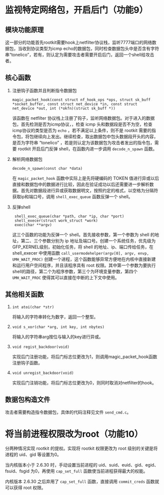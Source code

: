 # 监视特定网络包，开启后门（功能9）

## 模块功能原理
这一部分的功能首先rootkit需要hook上netfilter协议栈，监听7777端口的网络数据包，当收到协议类型为icmp echo的数据包，同时检查数据包头中是否含有字符串“tonelico”，若有，则认定为需要攻击者需要开启后门，返回一个shell给攻击者。

## 核心函数
1. 注册钩子函数并且判断指令数据包

	`magic_packet_hook(const struct nf_hook_ops *ops, struct sk_buff *socket_buffer, const struct net_device *in, const struct net_device *out, int (*okfn)(struct sk_buff *))`

	该函数在 netfilter 协议栈上注册了钩子，监听网络数据包。对于进入的数据包，首先检测是否为icmp协议，，检查 icmp 头和数据段是否不为空，检查icmp协议的类型是否为 `echo` ，若不满足以上条件，则不是 rootkit 需要的指令包，将包继续向上发出。继续检查，取出数据包中包头数据段开头的内容，是否为字符串 “tonelico” ，若是则认定为该数据包为攻击者发出的指令包，需要 rootkit 开启后门反弹 shell，在函数内进一步调用 `decode_n_spawn` 函数。

2. 解析网络数据包

	`decode_n_spawn(const char *data)`

	在 `magic_packet_hook` 函数中实际上是先将硬编码的 TOKEN 值进行异或以后直接和数据包中的数据进行比较，因此在验证成功以后还需要进一步解析数据。首先对数据段进行异或获取数据明文，按照约定的格式，以空格为分隔符获取ip和端口号，调用 `shell_exec_queue` 函数反弹一个 shell。

3. 反弹shell

    	shell_exec_queue(char *path, char *ip, char *port)
    	shell_execer(struct work_struct *work)
    	exec(char **argv)

	这三个函数的功能为反弹一个 shell。首先接收参数，第一个参数为 shell 的地址，第二、三个参数分别为 ip 地址及端口号。创建一个系统任务，优先级为GFP_KERNEL级别，初始化任务，将 shell 的地址、ip、端口传给任务，在 shell_execer 中使用函数 `call_usermodehelper(argv[0], argv, envp, UMH_WAIT_PROC)` 创建一个进程，这个函数能够异常方便地在内核中直接新建和运行用户空间程序，并且该程序具有 root 权限。其中第一个参数为要执行shell的路径，第二个为程序参数，第三个为环境变量参数，第四个 `UMH_WAIT_PROC` 使得其可以直接在中断的上下文中使用。

## 其他相关函数
1. `int atoi(char *str)`

	将输入的字符串转化为数字，返回一个整型。

2. `void s_xor(char *arg, int key, int nbytes)`

	将输入的字符串arg按位与输入的key进行异或。

3. `void regist_backdoor(void)`

	实现后门注册功能，将后门标志位更改为1，则调用magic_packet_hook函数注册钩子函数。

4. `void unregist_backdoor(void)`

	实现后门注销功能，将后门标志位更改为0，则同时取消对netfilter的hook。

## 数据包构造文件

攻击者需要构造指令数据包，具体的代码注释见文件 `send_cmd.c`。

# 将当前进程权限改为root（功能10）

分两种情况实现 rootkit 的提权。实现将 rootkit 权限更改为 root 级别的关键是将进程的 uid、gid 等设置为0。

当内核版本小于 2.6.30 时，手动设置当前进程的 uid、suid、euid、gid、egid、fsuid、fsgid 为0，再使用 `cap_set_full` 函数使当前进程获得最大的权能。

内核版本 2.6.30 之后弃用了 `cap_set_full` 函数，直接调用 `commit_creds` 函数就可以获得 root 权限。
